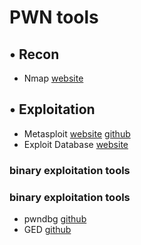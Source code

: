 
# PWN tools
## • Recon
- Nmap [website](https://nmap.org/)
## • Exploitation
- Metasploit [website](https://www.metasploit.com) [github](https://github.com/rapid7/metasploit-framework)
- Exploit Database [website](https://www.exploit-db.com/)
### binary exploitation tools
### binary exploitation tools
- pwndbg [github](https://github.com/pwndbg/pwndbg)
- GED [github](https://github.com/hugsy/gef)
